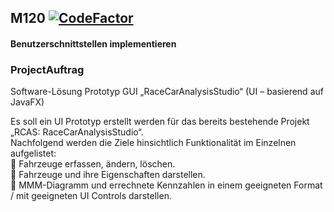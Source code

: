 ## M120  <a href="https://www.codefactor.io/repository/github/chrisoco/m120"><img src="https://www.codefactor.io/repository/github/chrisoco/m120/badge" alt="CodeFactor" /></a>
#### Benutzerschnittstellen implementieren

### ProjectAuftrag

  Software-Lösung
  Prototyp GUI „RaceCarAnalysisStudio“
  (UI – basierend auf JavaFX) 

Es soll ein UI Prototyp erstellt werden für das bereits bestehende Projekt „RCAS: RaceCarAnalysisStudio“.<br>
Nachfolgend werden die Ziele hinsichtlich Funktionalität im Einzelnen aufgelistet:<br>
   Fahrzeuge erfassen, ändern, löschen.<br>
   Fahrzeuge und ihre Eigenschaften darstellen.<br>
   MMM-Diagramm und errechnete Kennzahlen in einem geeigneten Format / mit geeigneten UI Controls darstellen. 
